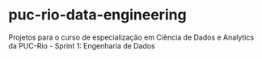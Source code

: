 # puc-rio-data-engineering
Projetos para o curso de especialização em Ciência de Dados e Analytics da PUC-Rio - Sprint 1: Engenharia de Dados
